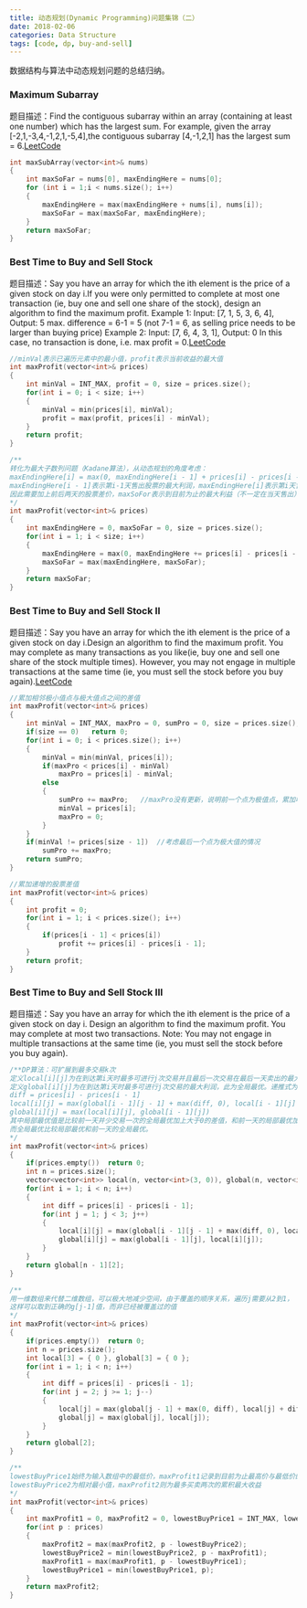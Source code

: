 ```yaml
---
title: 动态规划(Dynamic Programming)问题集锦（二）
date: 2018-02-06
categories: Data Structure
tags: [code, dp, buy-and-sell]
---
```

数据结构与算法中动态规划问题的总结归纳。
<!--more-->

### Maximum Subarray
题目描述：Find the contiguous subarray within an array (containing at least one number) which has the largest sum.
For example, given the array [-2,1,-3,4,-1,2,1,-5,4],the contiguous subarray [4,-1,2,1] has the largest sum = 6.[LeetCode](https://leetcode.com/problems/maximum-subarray/description/)
```cpp 
int maxSubArray(vector<int>& nums) 
{
    int maxSoFar = nums[0], maxEndingHere = nums[0];
    for (int i = 1;i < nums.size(); i++)
    {
        maxEndingHere = max(maxEndingHere + nums[i], nums[i]);
        maxSoFar = max(maxSoFar, maxEndingHere);    
    }
    return maxSoFar;
}
```

### Best Time to Buy and Sell Stock
题目描述：Say you have an array for which the ith element is the price of a given stock on day i.If you were only permitted to complete at most one transaction (ie, buy one and sell one share of the stock), design an algorithm to find the maximum profit.
Example 1: Input: [7, 1, 5, 3, 6, 4], Output: 5
max. difference = 6-1 = 5 (not 7-1 = 6, as selling price needs to be larger than buying price)
Example 2: Input: [7, 6, 4, 3, 1], Output: 0
In this case, no transaction is done, i.e. max profit = 0.[LeetCode](https://leetcode.com/problems/best-time-to-buy-and-sell-stock/description/)

```cpp
//minVal表示已遍历元素中的最小值，profit表示当前收益的最大值
int maxProfit(vector<int>& prices) 
{
    int minVal = INT_MAX, profit = 0, size = prices.size();
    for(int i = 0; i < size; i++)
    {
        minVal = min(prices[i], minVal);
        profit = max(profit, prices[i] - minVal);
    }
    return profit;
}

/**
转化为最大子数列问题（Kadane算法），从动态规划的角度考虑：
maxEndingHere[i] = max(0, maxEndingHere[i - 1] + prices[i] - prices[i - 1]),
maxEndingHere[i - 1]表示第i-1天售出股票的最大利润，maxEndingHere[i]表示第i天售出股票的最大利润，
因此需要加上前后两天的股票差价，maxSoFor表示到目前为止的最大利益（不一定在当天售出）
*/
int maxProfit(vector<int>& prices) 
{
    int maxEndingHere = 0, maxSoFar = 0, size = prices.size();
    for(int i = 1; i < size; i++)
    {
        maxEndingHere = max(0, maxEndingHere += prices[i] - prices[i - 1]);
        maxSoFar = max(maxEndingHere, maxSoFar);
    }
    return maxSoFar;
}
```

### Best Time to Buy and Sell Stock II
题目描述：Say you have an array for which the ith element is the price of a given stock on day i.Design an algorithm to find the maximum profit. You may complete as many transactions as you like(ie, buy one and sell one share of the stock multiple times). However, you may not engage in multiple transactions at the same time (ie, you must sell the stock before you buy again).[LeetCode](https://leetcode.com/problems/best-time-to-buy-and-sell-stock-ii/description/)
```cpp
//累加相邻极小值点与极大值点之间的差值
int maxProfit(vector<int>& prices) 
{
    int minVal = INT_MAX, maxPro = 0, sumPro = 0, size = prices.size();
    if(size == 0)   return 0;
    for(int i = 0; i < prices.size(); i++)
    {
        minVal = min(minVal, prices[i]);
        if(maxPro < prices[i] - minVal)
            maxPro = prices[i] - minVal;
        else
        {
            sumPro += maxPro;   //maxPro没有更新，说明前一个点为极值点，累加收益值，并更新最小值和单次最大收益
            minVal = prices[i];
            maxPro = 0;
        }
    }
    if(minVal != prices[size - 1])  //考虑最后一个点为极大值的情况
        sumPro += maxPro;
    return sumPro;
}

//累加递增的股票差值
int maxProfit(vector<int>& prices) 
{
    int profit = 0;
    for(int i = 1; i < prices.size(); i++)
    {
        if(prices[i - 1] < prices[i])
            profit += prices[i] - prices[i - 1];
    }
    return profit;
}
```

### Best Time to Buy and Sell Stock III
题目描述：Say you have an array for which the ith element is the price of a given stock on day i. Design an algorithm to find the maximum profit. You may complete at most two transactions.
Note: You may not engage in multiple transactions at the same time (ie, you must sell the stock before you buy again).
```cpp
/**DP算法：可扩展到最多交易k次
定义local[i][j]为在到达第i天时最多可进行j次交易并且最后一次交易在最后一天卖出的最大利润，此为局部最优。
定义global[i][j]为在到达第i天时最多可进行j次交易的最大利润，此为全局最优。递推式为：
diff = prices[i] - prices[i - 1]
local[i][j] = max(global[i - 1][j - 1] + max(diff, 0), local[i - 1][j] + diff)
global[i][j] = max(local[i][j], global[i - 1][j])
其中局部最优值是比较前一天并少交易一次的全局最优加上大于0的差值，和前一天的局部最优加上差值中取较大值，
而全局最优比较局部最优和前一天的全局最优。
*/
int maxProfit(vector<int>& prices) 
{
    if(prices.empty())  return 0;
    int n = prices.size();
    vector<vector<int>> local(n, vector<int>(3, 0)), global(n, vector<int>(3, 0));
    for(int i = 1; i < n; i++)
    {
        int diff = prices[i] - prices[i - 1];
        for(int j = 1; j < 3; j++)
        {
            local[i][j] = max(global[i - 1][j - 1] + max(diff, 0), local[i - 1][j] + diff); 
            global[i][j] = max(global[i - 1][j], local[i][j]);
        }
    }
    return global[n - 1][2];
}

/**
用一维数组来代替二维数组，可以极大地减少空间，由于覆盖的顺序关系，遍历j需要从2到1，
这样可以取到正确的g[j-1]值，而非已经被覆盖过的值
*/
int maxProfit(vector<int>& prices) 
{
    if(prices.empty())  return 0;
    int n = prices.size();
    int local[3] = { 0 }, global[3] = { 0 };
    for(int i = 1; i < n; i++)
    {
        int diff = prices[i] - prices[i - 1];
        for(int j = 2; j >= 1; j--)
        {
            local[j] = max(global[j - 1] + max(0, diff), local[j] + diff);
            global[j] = max(global[j], local[j]);
        }
    }
    return global[2];
}

/**
lowestBuyPrice1始终为输入数组中的最低价，maxProfit1记录到目前为止最高价与最低价的差价（最高价需在最低价后面），
lowestBuyPrice2为相对最小值，maxProfit2则为最多买卖两次的累积最大收益
*/
int maxProfit(vector<int>& prices) 
{
    int maxProfit1 = 0, maxProfit2 = 0, lowestBuyPrice1 = INT_MAX, lowestBuyPrice2 = INT_MAX;
    for(int p : prices)
    {
        maxProfit2 = max(maxProfit2, p - lowestBuyPrice2);
        lowestBuyPrice2 = min(lowestBuyPrice2, p - maxProfit1);
        maxProfit1 = max(maxProfit1, p - lowestBuyPrice1);
        lowestBuyPrice1 = min(lowestBuyPrice1, p);
    }
    return maxProfit2;
}
```
